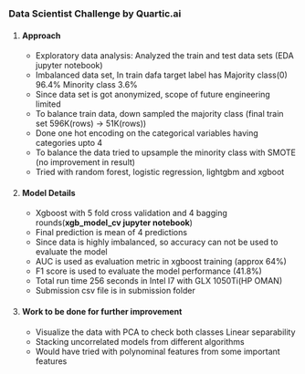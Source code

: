 ### Data Scientist Challenge by Quartic.ai
1. #### **Approach**
     *  Exploratory data analysis: Analyzed the train and test data sets (EDA jupyter notebook)
     *  Imbalanced data set, In train dafa target label has Majority class(0) 96.4%  Minority class 3.6% 
     *  Since data set is got anonymized, scope of future engineering limited
     *  To balance train data, down sampled the majority class (final train set 596K(rows) -> 51K(rows))
     *  Done one hot encoding on the categorical variables having categories upto 4 
     *  To balance the data tried to upsample the minority class with SMOTE (no improvement in result) 
     *  Tried with random forest, logistic regression, lightgbm and xgboot
     
     
 2. #### **Model Details**
     *  Xgboost with 5 fold cross validation and 4 bagging rounds(**xgb_model_cv jupyter notebook**)
     *  Final prediction is mean of 4 predictions 
     *  Since data is highly imbalanced,  so accuracy can not be used to evaluate the model
     *  AUC is used as evaluation metric in xgboost training (approx 64%)
     *  F1 score is used to evaluate the model performance (41.8%)
     *  Total run time 256 seconds in Intel I7 with GLX 1050Ti(HP OMAN)
     *  Submission csv file is in submission folder
     
  3. #### **Work to be done for further improvement**  
     *  Visualize the data with PCA to check both classes Linear separability
     *  Stacking uncorrelated models from different algorithms 
     *  Would have tried with polynominal features from some important features
     
     
     
     
     
   
